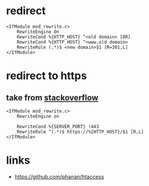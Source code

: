 # redirect

```htaccess
<IfModule mod_rewrite.c>
    RewriteEngine On
    RewriteCond %{HTTP_HOST} ^<old domain> [OR]
    RewriteCond %{HTTP_HOST} ^<www.old domain>
    RewriteRule (.*)$ <new domain>$1 [R=301,L]
</IfModule>
```

# redirect to https

## take from [stackoverflow](https://stackoverflow.com/questions/13666850/htaccess-http-to-https-redirect)

```htaccess
<IfModule mod_rewrite.c>
    RewriteEngine on

    RewriteCond %{SERVER_PORT} !443
    RewriteRule ^(.*)$ https://%{HTTP_HOST}/$1 [R,L]
</IfModule>
```

# links

* https://github.com/phanan/htaccess
